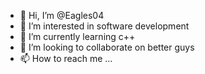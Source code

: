 - 👋 Hi, I’m @Eagles04
- 👀 I’m interested in software development
- 🌱 I’m currently learning c++
- 💞️ I’m looking to collaborate on better guys
- 📫 How to reach me ...

<!---
Eagles04/Eagles04 is a ✨ special ✨ repository because its `README.md` (this file) appears on your GitHub profile.
You can click the Preview link to take a look at your changes.
--->
